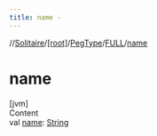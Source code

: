 ```yaml
---
title: name -
---
```

//[Solitaire](../../../index.md)/[[root]](../../index.md)/[PegType](../index.md)/[FULL](index.md)/[name](name.md)



# name  
[jvm]  
Content  
val [name](name.md): [String](https://kotlinlang.org/api/latest/jvm/stdlib/kotlin/-string/index.html)  



